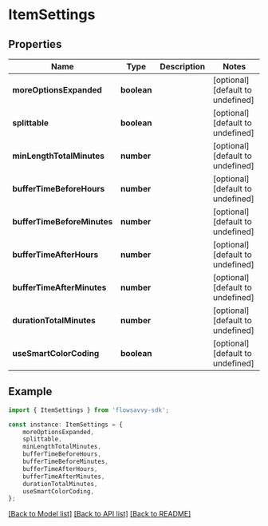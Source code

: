 # ItemSettings


## Properties

Name | Type | Description | Notes
------------ | ------------- | ------------- | -------------
**moreOptionsExpanded** | **boolean** |  | [optional] [default to undefined]
**splittable** | **boolean** |  | [optional] [default to undefined]
**minLengthTotalMinutes** | **number** |  | [optional] [default to undefined]
**bufferTimeBeforeHours** | **number** |  | [optional] [default to undefined]
**bufferTimeBeforeMinutes** | **number** |  | [optional] [default to undefined]
**bufferTimeAfterHours** | **number** |  | [optional] [default to undefined]
**bufferTimeAfterMinutes** | **number** |  | [optional] [default to undefined]
**durationTotalMinutes** | **number** |  | [optional] [default to undefined]
**useSmartColorCoding** | **boolean** |  | [optional] [default to undefined]

## Example

```typescript
import { ItemSettings } from 'flowsavvy-sdk';

const instance: ItemSettings = {
    moreOptionsExpanded,
    splittable,
    minLengthTotalMinutes,
    bufferTimeBeforeHours,
    bufferTimeBeforeMinutes,
    bufferTimeAfterHours,
    bufferTimeAfterMinutes,
    durationTotalMinutes,
    useSmartColorCoding,
};
```

[[Back to Model list]](../README.md#documentation-for-models) [[Back to API list]](../README.md#documentation-for-api-endpoints) [[Back to README]](../README.md)
